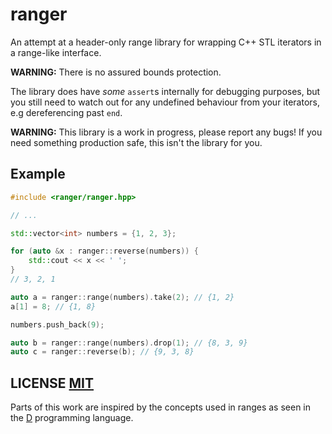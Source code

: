 # ranger
An attempt at a header-only range library for wrapping C++ STL iterators in a range-like interface.

**WARNING:** There is no assured bounds protection.

The library does have *some* `assert`s internally for debugging purposes,  but you still need to watch out for any undefined behaviour from your iterators,  e.g dereferencing past `end`.

**WARNING:** This library is a work in progress,  please report any bugs!  If you need something production safe,  this isn't the library for you.


## Example

``` cpp
#include <ranger/ranger.hpp>

// ...

std::vector<int> numbers = {1, 2, 3};

for (auto &x : ranger::reverse(numbers)) {
	std::cout << x << ' ';
}
// 3, 2, 1

auto a = ranger::range(numbers).take(2); // {1, 2}
a[1] = 8; // {1, 8}

numbers.push_back(9);

auto b = ranger::range(numbers).drop(1); // {8, 3, 9}
auto c = ranger::reverse(b); // {9, 3, 8}
```


## LICENSE [MIT](LICENSE)
Parts of this work are inspired by the concepts used in ranges as seen in the [D](https://dlang.org/) programming language.
